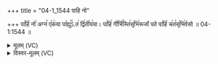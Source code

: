 +++
title = "04-1_1544 पाहि नो"

+++
पा꣣हि꣡ नो꣢ अग्न꣣ ए꣡क꣢या पा꣣ह्यु꣢꣣ऽ.त꣢ द्वि꣣ती꣡य꣢या। पा꣣हि꣢ गी꣣र्भि꣢स्ति꣣सृ꣡भि꣢रूर्जां पते पा꣣हि꣡ च꣢त꣣सृ꣡भि꣢र्वसो ॥ 04-1:1544 ॥

<details><summary>मूलम् (VC)</summary>

पा꣣हि꣡ नो꣢ अग्न꣣ ए꣡क꣢या पा꣣ह्यू꣢३꣱त꣢ द्वि꣣ती꣡य꣢या । पा꣣हि꣢ गी꣣र्भि꣢स्ति꣣सृ꣡भि꣢रूर्जां पते पा꣣हि꣡ च꣢त꣣सृ꣡भि꣢र्वसो ॥१५४४॥
</details>

<details><summary>विस्वर-मूलम् (VC)</summary>

पाहि नो अग्न एकया पाह्यू३त द्वितीयया । पाहि गीर्भिस्तिसृभिरूर्जां पते पाहि चतसृभिर्वसो ॥१५४४॥
</details>